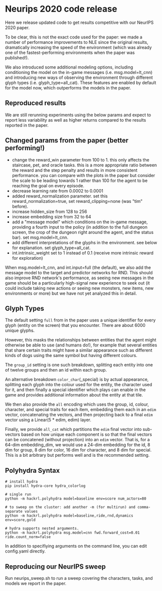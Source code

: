 # Neurips 2020 code release

Here we release updated code to get results competitive with our NeurIPS 2020 paper.

To be clear, this is not the exact code used for the paper: we made a number of performance improvements to NLE since the original results, dramatically increasing the speed of the environment (which was already one of the fastest-performing environments when the paper was published!).

We also introduced some additional modeling options, including conditioning the model on the in-game messages (i.e. msg.model=lt_cnn) and introducing new ways of observing the environment through different glyph types (i.e. glyph_type=all_cat). These features are enabled by default for the model now, which outperforms the models in the paper.

## Reproduced results

We are still rerunning experiments using the below params and expect to report less variability as well as higher returns compared to the results reported in the paper.

## Changed params from the paper (better performing!)

- change the reward_win parameter from 100 to 1. this only affects the staircase, pet, and oracle tasks. this is a more appropriate ratio between the reward and the step penalty and results in more consistent performance. you can compare with the plots in the paper but consider the scale to be leading towards 1 rather than 100 for the agent to be reaching the goal on every episode.
- decrease learning rate from 0.0002 to 0.0001
- added reward_normalization parameter. set this reward_normalization=true, set reward_clipping=none (was "tim" before).
- increase hidden_size from 128 to 256
- increase embedding size from 32 to 64
- add a "message model" which conditions on the in-game message, providing a fourth input to the policy (in addition to the full dungeon screen, the crop of the dungeon right around the agent, and the status bar). set msg.model=lt_cnn.
- add different interpretations of the glyphs in the environment. see below for explanation. set glyph_type=all_cat.
- int.intrinsic_weight set to 1 instead of 0.1 (receive more intrinsic reward for exploration)

When msg.model=lt_cnn, and int.input=full (the default), we also add the message model to the target and predictor networks for RND. This should also improve RND network's performance, as seeing new messages in the game should be a particularly high-signal new experience to seek out (it could include taking new actions or seeing new monsters, new items, new environments or more) but we have not yet analyzed this in detail.

## Glyph Types

The default setting `full` from in the paper uses a unique identifier for every glyph (entity on the screen) that you encounter. There are about 6000 unique glyphs.

However, this masks the relationships between entities that the agent might otherwise be able to use (and humans do!), for example that several entities that share certain traits might have a similar appearance such as different kinds of dogs using the same symbol but having different colours.

The `group_id` setting is one such breakdown, splitting each entity into one of twelve groups and then an id within each group.

An alternative breakdown `color_char`(_special) is by actual appearance, splitting each glyph into the colour used for the entity, the character used for it, and then finally a special identifier which plays can enable in the game and provides additional information about the entity at that tile.

We then also provide the `all` encoding which uses the group, id, colour, character, and special traits for each item, embedding them each in an `edim` vector, concatenating the vectors, and then projecting back to a final `edim` vector using a Linear(5 * edim, edim) layer.

Finally, we provide `all_cat` which partitions the `edim` final vector into sub-vectors based on how unique each component is so that the final vectors can be concatened (without projection) into an `edim` vector. That is, for a 64-dim embedding_dim, we would use a 24-dim embedding for the id, 8 dim for group, 8 dim for color, 16 dim for character, and 8 dim for special. This is a bit arbitrary but performs well and is the recommended setting.

## Polyhydra Syntax

```
# install hydra
pip install hydra-core hydra_colorlog

# single run
python -m hackrl.polyhydra model=baseline env=score num_actors=80

# to sweep on the cluster: add another -m (for multirun) and comma-separate values
python -m hackrl.polyhydra model=baseline,ride,rnd,dynamics env=score,gold

# hydra supports nested arguments.
python -m hackrl.polyhydra msg.model=cnn fwd.forward_cost=0.01 ride.count_norm=false
```

In addition to specifiying arguments on the command line, you can edit config.yaml directly.

## Reproducing our NeurIPS sweep

Run neurips_sweep.sh to run a sweep covering the characters, tasks, and models we report in the paper.
